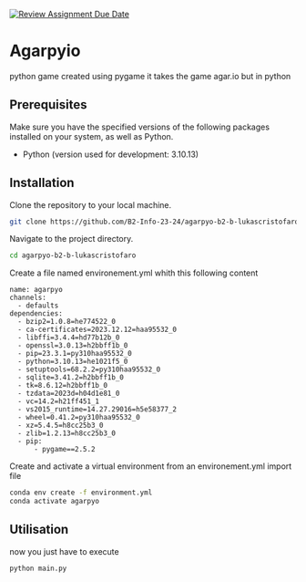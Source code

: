 [![Review Assignment Due Date](https://classroom.github.com/assets/deadline-readme-button-24ddc0f5d75046c5622901739e7c5dd533143b0c8e959d652212380cedb1ea36.svg)](https://classroom.github.com/a/jUSnJpKv)

# Agarpyio

python game created using pygame
it takes the game agar.io but in python

## Prerequisites

Make sure you have the specified versions of the following packages installed on your system, as well as Python.

- Python (version used for development: 3.10.13)

## Installation

Clone the repository to your local machine.

```bash
git clone https://github.com/B2-Info-23-24/agarpyo-b2-b-lukascristofaro.git
```

Navigate to the project directory.

```bash
cd agarpyo-b2-b-lukascristofaro
```

Create a file named environement.yml whith this following content
```
name: agarpyo
channels:
  - defaults
dependencies:
  - bzip2=1.0.8=he774522_0
  - ca-certificates=2023.12.12=haa95532_0
  - libffi=3.4.4=hd77b12b_0
  - openssl=3.0.13=h2bbff1b_0
  - pip=23.3.1=py310haa95532_0
  - python=3.10.13=he1021f5_0
  - setuptools=68.2.2=py310haa95532_0
  - sqlite=3.41.2=h2bbff1b_0
  - tk=8.6.12=h2bbff1b_0
  - tzdata=2023d=h04d1e81_0
  - vc=14.2=h21ff451_1
  - vs2015_runtime=14.27.29016=h5e58377_2
  - wheel=0.41.2=py310haa95532_0
  - xz=5.4.5=h8cc25b3_0
  - zlib=1.2.13=h8cc25b3_0
  - pip:
      - pygame==2.5.2
```


Create and activate a virtual environment from an environement.yml import file

```bash
conda env create -f environment.yml
conda activate agarpyo
```

## Utilisation

now you just have to execute

```bash
python main.py
```
